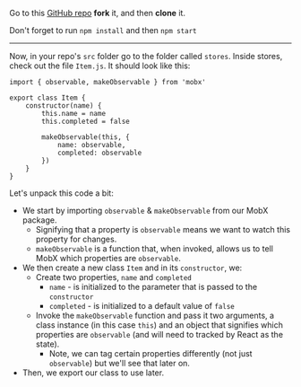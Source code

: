 
Go to this [GitHub repo](https://github.com/Elevationacademy/mobx-1-lesson-exercises-updated) **fork** it, and then **clone** it.

  

Don't forget to run `npm install` and then `npm start`

  

----------

  

Now, in your repo's `src` folder go to the folder called `stores`. Inside stores, check out the file `Item.js`. It should look like this:


```
import { observable, makeObservable } from 'mobx'

export class Item {
    constructor(name) {
        this.name = name
        this.completed = false

        makeObservable(this, {
            name: observable,
            completed: observable
        })
    }
}
``` 

Let's unpack this code a bit:

  
-   We start by importing `observable` & `makeObservable` from our MobX package.
    -   Signifying that a property is `observable` means we want to watch this property for changes.
    -   `makeObservable` is a function that, when invoked, allows us to tell MobX which properties are `observable`.
-   We then create a new class `Item` and in its `constructor`, we:
    -   Create two properties, `name` and `completed`
        -   `name` - is initialized to the parameter that is passed to the `constructor`
        -   `completed` - is initialized to a default value of `false`
    -   Invoke the `makeObservable` function and pass it two arguments, a class instance (in this case `this`) and an object that signifies which properties are `observable` (and will need to tracked by React as the state).
        -   Note, we can tag certain properties differently (not just `observable`) but we'll see that later on.
-   Then, we export our class to use later.
